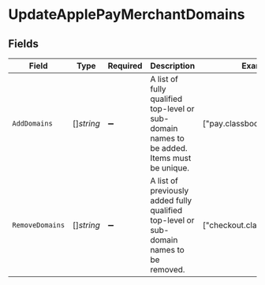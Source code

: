 # UpdateApplePayMerchantDomains


## Fields

| Field                                                                                       | Type                                                                                        | Required                                                                                    | Description                                                                                 | Example                                                                                     |
| ------------------------------------------------------------------------------------------- | ------------------------------------------------------------------------------------------- | ------------------------------------------------------------------------------------------- | ------------------------------------------------------------------------------------------- | ------------------------------------------------------------------------------------------- |
| `AddDomains`                                                                                | []*string*                                                                                  | :heavy_minus_sign:                                                                          | A list of fully qualified top-level or sub-domain names to be added. Items must be unique.<br/> | ["pay.classbooker.dev"]                                                                     |
| `RemoveDomains`                                                                             | []*string*                                                                                  | :heavy_minus_sign:                                                                          | A list of previously added fully qualified top-level or sub-domain names to be removed.<br/> | ["checkout.classbooker.dev"]                                                                |